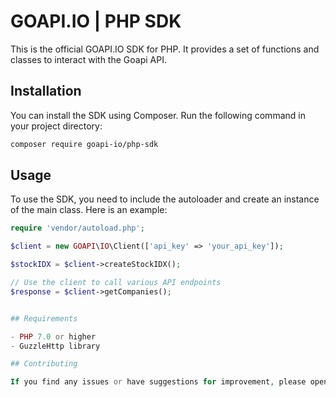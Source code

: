 # GOAPI.IO | PHP SDK

This is the official GOAPI.IO SDK for PHP. It provides a set of functions and classes to interact with the Goapi API.

## Installation

You can install the SDK using Composer. Run the following command in your project directory:

```bash
composer require goapi-io/php-sdk
```

## Usage

To use the SDK, you need to include the autoloader and create an instance of the main class. Here is an example:

```php
require 'vendor/autoload.php';

$client = new GOAPI\IO\Client(['api_key' => 'your_api_key']);

$stockIDX = $client->createStockIDX();

// Use the client to call various API endpoints
$response = $client->getCompanies();


## Requirements

- PHP 7.0 or higher
- GuzzleHttp library

## Contributing

If you find any issues or have suggestions for improvement, please open an issue or submit a pull request on GitHub.
